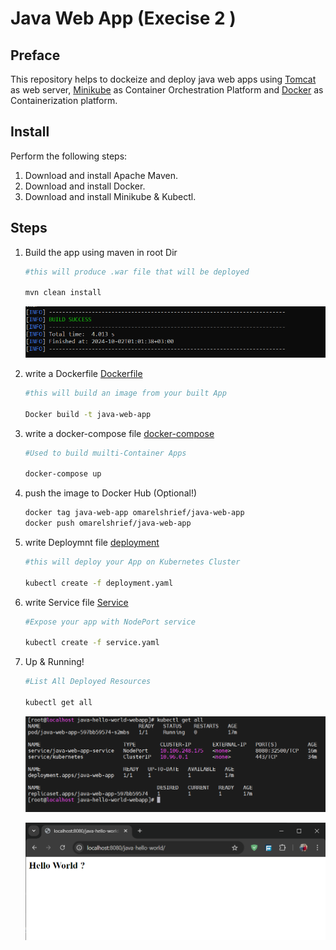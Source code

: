 # Java Web App (Execise 2 )

## Preface
This repository helps to dockeize and deploy java web apps using [Tomcat](https://tomcat.apache.org/) as web server, [Minikube](https://minikube.sigs.k8s.io/docs/) as Container Orchestration Platform and [Docker](https://www.docker.com/) as Containerization platform.


## Install
Perform the following steps:
1. Download and install Apache Maven.
1. Download and install Docker.
1. Download and install Minikube & Kubectl.

## Steps
1. Build the app using maven in root Dir
    ```bash
    #this will produce .war file that will be deployed 

    mvn clean install
    ```
    ![App_Built](https://github.com/OmarElshrief/java-web-app/blob/main/screenshots/Built%20successful.png)


1. write a Dockerfile [Dockerfile](https://github.com/OmarElshrief/java-web-app/blob/main/Dockerfile)
    ```bash
    #this will build an image from your built App

    Docker build -t java-web-app 
    ```

1. write a docker-compose file [docker-compose](https://github.com/OmarElshrief/java-web-app/blob/main/docker-compose.yml)
    ```bash
    #Used to build muilti-Container Apps

    docker-compose up
    ```

1. push the image to Docker Hub (Optional!)
    ```bash
    docker tag java-web-app omarelshrief/java-web-app
    docker push omarelshrief/java-web-app
    ```

1. write Deploymnt file [deployment](https://github.com/OmarElshrief/java-web-app/blob/main/deployment.yaml)
    ```bash
    #this will deploy your App on Kubernetes Cluster

    kubectl create -f deployment.yaml 
    ```

1. write Service file [Service](https://github.com/OmarElshrief/java-web-app/blob/main/service.yaml)
    ```bash
    #Expose your app with NodePort service

    kubectl create -f service.yaml
    ```

1. Up & Running!
    ```bash
    #List All Deployed Resources

    kubectl get all
    ```
    ![All_Resources](https://github.com/OmarElshrief/java-web-app/blob/main/screenshots/kubernetes%20resources.png)

    ![Done!](https://github.com/OmarElshrief/java-web-app/blob/main/screenshots/Done!.png)









